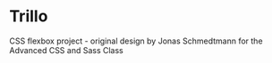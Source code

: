 # Trillo
CSS flexbox project - original design by Jonas Schmedtmann for the Advanced CSS and Sass Class
